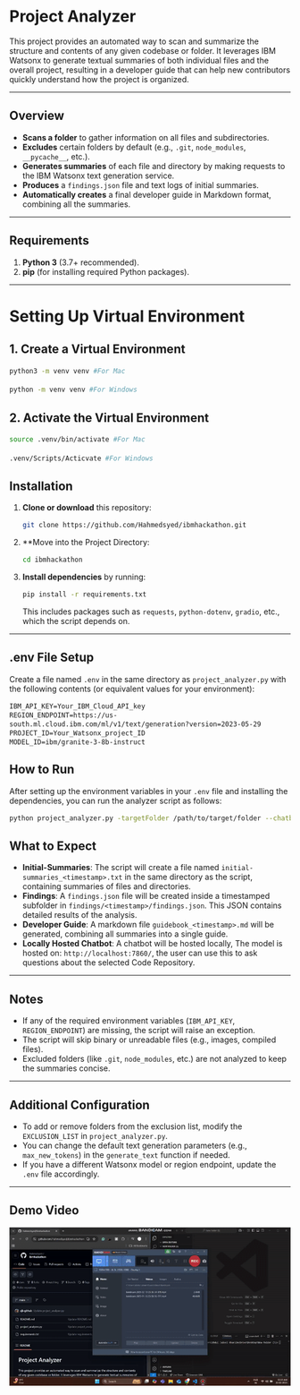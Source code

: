 # Project Analyzer

This project provides an automated way to scan and summarize the structure and contents of any given codebase or folder. It leverages IBM Watsonx to generate textual summaries of both individual files and the overall project, resulting in a developer guide that can help new contributors quickly understand how the project is organized.

---

## Overview

- **Scans a folder** to gather information on all files and subdirectories.
- **Excludes** certain folders by default (e.g., `.git`, `node_modules`, `__pycache__`, etc.).
- **Generates summaries** of each file and directory by making requests to the IBM Watsonx text generation service.
- **Produces** a `findings.json` file and text logs of initial summaries.
- **Automatically creates** a final developer guide in Markdown format, combining all the summaries.

---

## Requirements

1. **Python 3** (3.7+ recommended).
2. **pip** (for installing required Python packages).

---

# Setting Up Virtual Environment

## 1. Create a Virtual Environment
```bash
python3 -m venv venv #For Mac

python -m venv venv #For Windows
```

## 2. Activate the Virtual Environment
```bash
source .venv/bin/activate #For Mac

.venv/Scripts/Acticvate #For Windows
```

## Installation

1. **Clone or download** this repository:

    ```bash
    git clone https://github.com/Hahmedsyed/ibmhackathon.git
    ```

2. **Move into the Project Directory:

     ```bash
    cd ibmhackathon
    ```

3. **Install dependencies** by running:

    ```bash
    pip install -r requirements.txt
    ```

    This includes packages such as `requests`, `python-dotenv`, `gradio`, etc., which the script depends on.

---

## .env File Setup

Create a file named `.env` in the same directory as `project_analyzer.py` with the following contents (or equivalent values for your environment):

```env
IBM_API_KEY=Your_IBM_Cloud_API_key
REGION_ENDPOINT=https://us-south.ml.cloud.ibm.com/ml/v1/text/generation?version=2023-05-29
PROJECT_ID=Your_Watsonx_project_ID
MODEL_ID=ibm/granite-3-8b-instruct
```

## How to Run

After setting up the environment variables in your `.env` file and installing the dependencies, you can run the analyzer script as follows:

```bash
python project_analyzer.py -targetFolder /path/to/target/folder --chatbot  
```

## What to Expect

- **Initial-Summaries**: The script will create a file named `initial-summaries_<timestamp>.txt` in the same directory as the script, containing summaries of files and directories.
- **Findings**: A `findings.json` file will be created inside a timestamped subfolder in `findings/<timestamp>/findings.json`. This JSON contains detailed results of the analysis.
- **Developer Guide**: A markdown file `guidebook_<timestamp>.md` will be generated, combining all summaries into a single guide.
- **Locally Hosted Chatbot**: A chatbot will be hosted locally, The model is hosted on: `http://localhost:7860/`, the user can use this to ask questions about the selected Code Repository.

---

## Notes

- If any of the required environment variables (`IBM_API_KEY`, `REGION_ENDPOINT`) are missing, the script will raise an exception.
- The script will skip binary or unreadable files (e.g., images, compiled files).
- Excluded folders (like `.git`, `node_modules`, etc.) are not analyzed to keep the summaries concise.

---

## Additional Configuration

- To add or remove folders from the exclusion list, modify the `EXCLUSION_LIST` in `project_analyzer.py`.
- You can change the default text generation parameters (e.g., `max_new_tokens`) in the `generate_text` function if needed.
- If you have a different Watsonx model or region endpoint, update the `.env` file accordingly.

---

## Demo Video

![Demo](./project_analyzer.gif)
